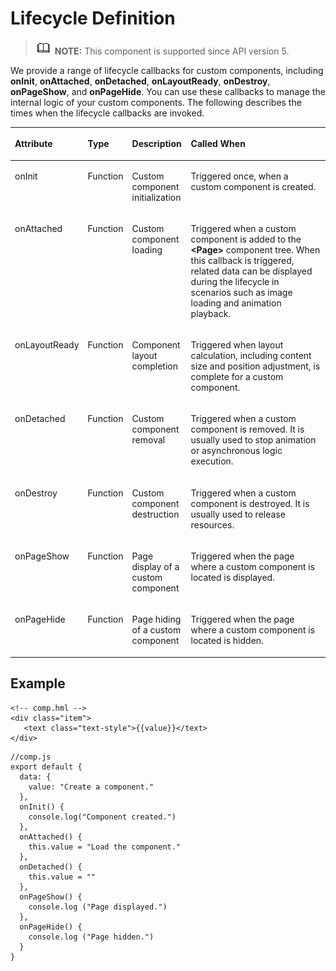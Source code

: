 # Lifecycle Definition<a name="EN-US_TOPIC_0000001127125084"></a>

>![](../../public_sys-resources/icon-note.gif) **NOTE:** 
>This component is supported since API version 5.

We provide a range of lifecycle callbacks for custom components, including  **onInit**,  **onAttached**,  **onDetached**,  **onLayoutReady**,  **onDestroy**,  **onPageShow**, and  **onPageHide**. You can use these callbacks to manage the internal logic of your custom components. The following describes the times when the lifecycle callbacks are invoked.

<a name="t7208da80646145cb86b25df20f52a5d4"></a>
<table><thead align="left"><tr id="r4bc39237158f4199b86d18d0784b005d"><th class="cellrowborder" valign="top" width="14.441444144414442%" id="mcps1.1.5.1.1"><p id="aa7d8254f7b0f495e8a38fc76d3508fc4"><a name="aa7d8254f7b0f495e8a38fc76d3508fc4"></a><a name="aa7d8254f7b0f495e8a38fc76d3508fc4"></a>Attribute</p>
</th>
<th class="cellrowborder" valign="top" width="10.121012101210122%" id="mcps1.1.5.1.2"><p id="a037ba3feced74d36ae28ca2414da39a2"><a name="a037ba3feced74d36ae28ca2414da39a2"></a><a name="a037ba3feced74d36ae28ca2414da39a2"></a>Type</p>
</th>
<th class="cellrowborder" valign="top" width="18.751875187518753%" id="mcps1.1.5.1.3"><p id="aac19d68c24f6444095fd09939256ea10"><a name="aac19d68c24f6444095fd09939256ea10"></a><a name="aac19d68c24f6444095fd09939256ea10"></a>Description</p>
</th>
<th class="cellrowborder" valign="top" width="56.685668566856684%" id="mcps1.1.5.1.4"><p id="a80a1ef722e3f4008961e97ea3db877ef"><a name="a80a1ef722e3f4008961e97ea3db877ef"></a><a name="a80a1ef722e3f4008961e97ea3db877ef"></a>Called When</p>
</th>
</tr>
</thead>
<tbody><tr id="rb52da1ffb529417c9f0290d1f122a87e"><td class="cellrowborder" valign="top" width="14.441444144414442%" headers="mcps1.1.5.1.1 "><p id="acd1fd04acf1f4b789a178ecc66e8c27c"><a name="acd1fd04acf1f4b789a178ecc66e8c27c"></a><a name="acd1fd04acf1f4b789a178ecc66e8c27c"></a>onInit</p>
</td>
<td class="cellrowborder" valign="top" width="10.121012101210122%" headers="mcps1.1.5.1.2 "><p id="a86ee0c2879d744c9a7c81908ddc5be08"><a name="a86ee0c2879d744c9a7c81908ddc5be08"></a><a name="a86ee0c2879d744c9a7c81908ddc5be08"></a>Function</p>
</td>
<td class="cellrowborder" valign="top" width="18.751875187518753%" headers="mcps1.1.5.1.3 "><p id="a50617b80389e45b58dd015e4db4ac094"><a name="a50617b80389e45b58dd015e4db4ac094"></a><a name="a50617b80389e45b58dd015e4db4ac094"></a>Custom component initialization</p>
</td>
<td class="cellrowborder" valign="top" width="56.685668566856684%" headers="mcps1.1.5.1.4 "><p id="p1395313418212"><a name="p1395313418212"></a><a name="p1395313418212"></a>Triggered once, when a custom component is created.</p>
</td>
</tr>
<tr id="r57dd28dbf8a243cdad002d8599eda15f"><td class="cellrowborder" valign="top" width="14.441444144414442%" headers="mcps1.1.5.1.1 "><p id="af6a0fe8473a54e71be833ea3c4135328"><a name="af6a0fe8473a54e71be833ea3c4135328"></a><a name="af6a0fe8473a54e71be833ea3c4135328"></a>onAttached</p>
</td>
<td class="cellrowborder" valign="top" width="10.121012101210122%" headers="mcps1.1.5.1.2 "><p id="a5d96ae01ba73452e9aef97a5547c5df9"><a name="a5d96ae01ba73452e9aef97a5547c5df9"></a><a name="a5d96ae01ba73452e9aef97a5547c5df9"></a>Function</p>
</td>
<td class="cellrowborder" valign="top" width="18.751875187518753%" headers="mcps1.1.5.1.3 "><p id="aa80d3cebd7f64e97ac348b8f034efc04"><a name="aa80d3cebd7f64e97ac348b8f034efc04"></a><a name="aa80d3cebd7f64e97ac348b8f034efc04"></a>Custom component loading</p>
</td>
<td class="cellrowborder" valign="top" width="56.685668566856684%" headers="mcps1.1.5.1.4 "><p id="a2e00e7dee8164661b4244c4a34ae9b2c"><a name="a2e00e7dee8164661b4244c4a34ae9b2c"></a><a name="a2e00e7dee8164661b4244c4a34ae9b2c"></a>Triggered when a custom component is added to the <strong id="b22203210291"><a name="b22203210291"></a><a name="b22203210291"></a>&lt;Page&gt;</strong> component tree. When this callback is triggered, related data can be displayed during the lifecycle in scenarios such as image loading and animation playback.</p>
</td>
</tr>
<tr id="r1dd8a5bfd50043eeb2fff708e728a9fa"><td class="cellrowborder" valign="top" width="14.441444144414442%" headers="mcps1.1.5.1.1 "><p id="ae46609ef4ad2444fb4befc1ac552eb88"><a name="ae46609ef4ad2444fb4befc1ac552eb88"></a><a name="ae46609ef4ad2444fb4befc1ac552eb88"></a>onLayoutReady</p>
</td>
<td class="cellrowborder" valign="top" width="10.121012101210122%" headers="mcps1.1.5.1.2 "><p id="a4b3c794964514f988757cd639964b7a8"><a name="a4b3c794964514f988757cd639964b7a8"></a><a name="a4b3c794964514f988757cd639964b7a8"></a>Function</p>
</td>
<td class="cellrowborder" valign="top" width="18.751875187518753%" headers="mcps1.1.5.1.3 "><p id="a147a1ab39d2043f2a22c62b3483335b6"><a name="a147a1ab39d2043f2a22c62b3483335b6"></a><a name="a147a1ab39d2043f2a22c62b3483335b6"></a>Component layout completion</p>
</td>
<td class="cellrowborder" valign="top" width="56.685668566856684%" headers="mcps1.1.5.1.4 "><p id="a23c4cbd18ad24bd8a496dbc487dd5400"><a name="a23c4cbd18ad24bd8a496dbc487dd5400"></a><a name="a23c4cbd18ad24bd8a496dbc487dd5400"></a>Triggered when layout calculation, including content size and position adjustment, is complete for a custom component.</p>
</td>
</tr>
<tr id="r4247056b80864bb7ab5678341dc8c29a"><td class="cellrowborder" valign="top" width="14.441444144414442%" headers="mcps1.1.5.1.1 "><p id="a973949fa33de41ca9a53c43e98b47f63"><a name="a973949fa33de41ca9a53c43e98b47f63"></a><a name="a973949fa33de41ca9a53c43e98b47f63"></a>onDetached</p>
</td>
<td class="cellrowborder" valign="top" width="10.121012101210122%" headers="mcps1.1.5.1.2 "><p id="a245d96bb028641d492503489b54c4c2c"><a name="a245d96bb028641d492503489b54c4c2c"></a><a name="a245d96bb028641d492503489b54c4c2c"></a>Function</p>
</td>
<td class="cellrowborder" valign="top" width="18.751875187518753%" headers="mcps1.1.5.1.3 "><p id="a169e08a844b2452d85acfaca01ea20ee"><a name="a169e08a844b2452d85acfaca01ea20ee"></a><a name="a169e08a844b2452d85acfaca01ea20ee"></a>Custom component removal</p>
</td>
<td class="cellrowborder" valign="top" width="56.685668566856684%" headers="mcps1.1.5.1.4 "><p id="ae54d3a1f653c495ba8950e82c0fb3db4"><a name="ae54d3a1f653c495ba8950e82c0fb3db4"></a><a name="ae54d3a1f653c495ba8950e82c0fb3db4"></a>Triggered when a custom component is removed. It is usually used to stop animation or asynchronous logic execution.</p>
</td>
</tr>
<tr id="ra205abdcebf94a5583cdbd422211dd4b"><td class="cellrowborder" valign="top" width="14.441444144414442%" headers="mcps1.1.5.1.1 "><p id="aeb5a3893eb974dd88a762adc8077ed54"><a name="aeb5a3893eb974dd88a762adc8077ed54"></a><a name="aeb5a3893eb974dd88a762adc8077ed54"></a>onDestroy</p>
</td>
<td class="cellrowborder" valign="top" width="10.121012101210122%" headers="mcps1.1.5.1.2 "><p id="a3b98923b60554564b67d28a3ac2bb562"><a name="a3b98923b60554564b67d28a3ac2bb562"></a><a name="a3b98923b60554564b67d28a3ac2bb562"></a>Function</p>
</td>
<td class="cellrowborder" valign="top" width="18.751875187518753%" headers="mcps1.1.5.1.3 "><p id="a1f2cd15604434b1f8c1ad075db3ec76d"><a name="a1f2cd15604434b1f8c1ad075db3ec76d"></a><a name="a1f2cd15604434b1f8c1ad075db3ec76d"></a>Custom component destruction</p>
</td>
<td class="cellrowborder" valign="top" width="56.685668566856684%" headers="mcps1.1.5.1.4 "><p id="aab6fb684fd454b41a6f701628f9c2307"><a name="aab6fb684fd454b41a6f701628f9c2307"></a><a name="aab6fb684fd454b41a6f701628f9c2307"></a>Triggered when a custom component is destroyed. It is usually used to release resources.</p>
</td>
</tr>
<tr id="row153141111450"><td class="cellrowborder" valign="top" width="14.441444144414442%" headers="mcps1.1.5.1.1 "><p id="p031461114513"><a name="p031461114513"></a><a name="p031461114513"></a>onPageShow</p>
</td>
<td class="cellrowborder" valign="top" width="10.121012101210122%" headers="mcps1.1.5.1.2 "><p id="p1031441116514"><a name="p1031441116514"></a><a name="p1031441116514"></a>Function</p>
</td>
<td class="cellrowborder" valign="top" width="18.751875187518753%" headers="mcps1.1.5.1.3 "><p id="p3315111550"><a name="p3315111550"></a><a name="p3315111550"></a>Page display of a custom component</p>
</td>
<td class="cellrowborder" valign="top" width="56.685668566856684%" headers="mcps1.1.5.1.4 "><p id="p831518111558"><a name="p831518111558"></a><a name="p831518111558"></a>Triggered when the page where a custom component is located is displayed.</p>
</td>
</tr>
<tr id="row153471627274"><td class="cellrowborder" valign="top" width="14.441444144414442%" headers="mcps1.1.5.1.1 "><p id="p13481927174"><a name="p13481927174"></a><a name="p13481927174"></a>onPageHide</p>
</td>
<td class="cellrowborder" valign="top" width="10.121012101210122%" headers="mcps1.1.5.1.2 "><p id="p43489271277"><a name="p43489271277"></a><a name="p43489271277"></a>Function</p>
</td>
<td class="cellrowborder" valign="top" width="18.751875187518753%" headers="mcps1.1.5.1.3 "><p id="p434816271172"><a name="p434816271172"></a><a name="p434816271172"></a>Page hiding of a custom component</p>
</td>
<td class="cellrowborder" valign="top" width="56.685668566856684%" headers="mcps1.1.5.1.4 "><p id="p73481627873"><a name="p73481627873"></a><a name="p73481627873"></a>Triggered when the page where a custom component is located is hidden.</p>
</td>
</tr>
</tbody>
</table>

## Example<a name="section14938111864313"></a>

```
<!-- comp.hml -->
<div class="item">  
   <text class="text-style">{{value}}</text>  
</div>
```

```
//comp.js
export default {
  data: {
    value: "Create a component."
  },
  onInit() {
    console.log("Component created.")
  },
  onAttached() {
    this.value = "Load the component."
  },
  onDetached() {
    this.value = ""
  },
  onPageShow() {
    console.log ("Page displayed.")
  },
  onPageHide() {
    console.log ("Page hidden.")
  }
}
```


